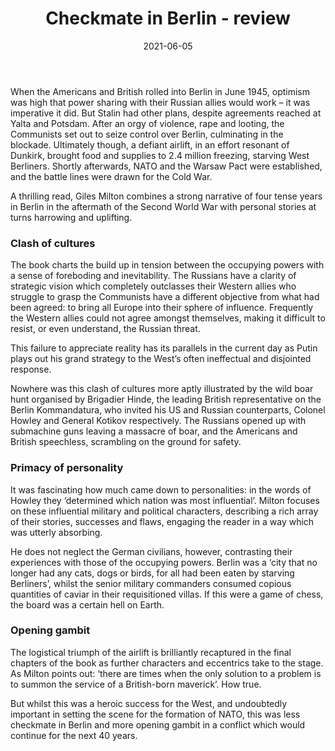﻿---
layout: layouts/bookreview.njk

tags:
  - post
  - review

title: Checkmate in Berlin - review
review_book_main_title: Checkmate in Berlin
review_book_sub_title: the first battle of the cold war
review_book_author: Giles Milton
review_book_image_url: https://res.cloudinary.com/ds2o5ecdw/image/upload/acovers/1529393159.02._SCL_.jpg
review_book_image_small_url: https://res.cloudinary.com/ds2o5ecdw/image/upload/acovers/1529393159.02._SCM_.jpg
review_publication_date: 2021-07-01
review_publisher: Hachette
review_pages: 416
review_ISBN13: 978-1529393156
review_book_tags:
  - [Europe]
  - [Contemporary]
  - [Political]
  - [Cold war, Germany]
review_podcasts:
  - [https://www.listennotes.com/e/adb8afe844b44ff5b9203a04937fed43, Cold War Conversations, Checkmate in Berlin The Cold War Showdown that Shaped the Modern World (180)]
shopping_links:
  - [https://www.amazon.co.uk/Checkmate-Berlin-First-Battle-Cold/dp/1529393159/, Amazon UK, Amazon UK book link]
  - [https://www.amazon.com/Checkmate-Berlin-First-Battle-Cold/dp/1529393159/, Amazon US, Amazon US book link]
review_author: Maddox von Ranke
date: 2021-06-05
review_rating: ★★★★★
permalink: '/2021/06/06/checkmate-in-berlin/'
review_summary: '<p>A thrilling read, Giles Milton combines a strong narrative of four tense years in Berlin in the aftermath of the Second World War with personal stories at turns harrowing and uplifting.</p><p>Checkmate in Berlin describes the opening gambit in a conflict which would continue for the next 40 years.</p>'
---
When the Americans and British rolled into Berlin in June 1945, optimism was high that power sharing with their Russian allies would work – it was imperative it did. But Stalin had other plans, despite agreements reached at Yalta and Potsdam. After an orgy of violence, rape and looting, the Communists set out to seize control over Berlin, culminating in the blockade. Ultimately though, a defiant airlift, in an effort resonant of Dunkirk, brought food and supplies to 2.4 million freezing, starving West Berliners. Shortly afterwards, NATO and the Warsaw Pact were established, and the battle lines were drawn for the Cold War.

A thrilling read, Giles Milton combines a strong narrative of four tense years in Berlin in the aftermath of the Second World War with personal stories at turns harrowing and uplifting. 

### Clash of cultures
The book charts the build up in tension between the occupying powers with a sense of foreboding and inevitability. The Russians have a clarity of strategic vision which completely outclasses their Western allies who struggle to grasp the Communists have a different objective from what had been agreed: to bring all Europe into their sphere of influence. Frequently the Western allies could not agree amongst themselves, making it difficult to resist, or even understand, the Russian threat. 

This failure to appreciate reality has its parallels in the current day as Putin plays out his grand strategy to the West’s often ineffectual and disjointed response. 

Nowhere was this clash of cultures more aptly illustrated by the wild boar hunt organised by Brigadier Hinde, the leading British representative on the Berlin Kommandatura, who invited his US and Russian counterparts, Colonel Howley and General Kotikov respectively. The Russians opened up with submachine guns leaving a massacre of boar, and the Americans and British speechless, scrambling on the ground for safety.

### Primacy of personality
It was fascinating how much came down to personalities: in the words of Howley they ‘determined which nation was most influential’. Milton focuses on these influential military and political characters, describing a rich array of their stories, successes and flaws, engaging the reader in a way which was utterly absorbing.

He does not neglect the German civilians, however, contrasting their experiences with those of the occupying powers. Berlin was a ‘city that no longer had any cats, dogs or birds, for all had been eaten by starving Berliners’, whilst the senior military commanders consumed copious quantities of caviar in their requisitioned villas. If this were a game of chess, the board was a certain hell on Earth.   

### Opening gambit
The logistical triumph of the airlift is brilliantly recaptured in the final chapters of the book as further characters and eccentrics take to the stage. As Milton points out: ‘there are times when the only solution to a problem is to summon the service of a British-born maverick’. How true.

But whilst this was a heroic success for the West, and undoubtedly important in setting the scene for the formation of NATO, this was less checkmate in Berlin and more opening gambit in a conflict which would continue for the next 40 years.